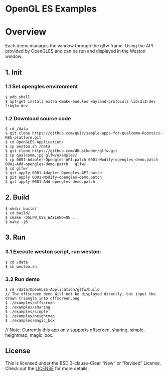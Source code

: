 # OpenGL ES Examples
# Overview
Each demo manages the window through the glfw frame. Using the API provided by OpenGLES and can be run and displayed in the Weston window.

## 1.  Init
### 1.1 Set opengles environment
```
$ adb shell
$ apt-get install extra-cmake-modules wayland-protocols libsdl2-dev libglm-dev
```
### 1.2 Download source code
```
$ cd /data
$ git clone https://github.com/quic/sample-apps-for-Qualcomm-Robotics-RB5-platform.git
$ cd OpenGLES-Application/
$ cp weston.sh /data
$ git clone https://github.com/dhustkoder/glfw.git
$ cp qualcomm.jpg glfw/examples/
$ cp 0001-Adapter-Opengles-API.patch 0001-Modify-opengles-demo.patch 0001-Add-opengles-demo.patch   glfw/
$ cd glfw/
$ git apply 0001-Adapter-Opengles-API.patch
$ git apply 0001-Modify-opengles-demo.patch
$ git apply 0001-Add-opengles-demo.patch
```
## 2. Build
```
$ mkdir build/
$ cd build/
$ cmake -DGLFW_USE_WAYLAND=ON ..
$ make -j8
```
## 3. Run
### 3.1 Execute weston script, run weston:
```
$ cd /data
$ sh weston.sh
```
### 3.2 Run demo
```
$ cd /data/OpenGLES-Application/glfw/build
// The offscreen demo Will not be displayed directly, but input the drawn triangle into offscreen.png
$ ./examples/offscreen
$ ./examples/sharing
$ ./examples/simple
$ ./examples/heightmap
$ ./examples/magic_box
```
// Note: Currently this app only supports offscreen, sharing, simple, heightmap, magic_box.
## License
This is licensed under the BSD 3-clause-Clear “New” or “Revised” License. Check out the [LICENSE](LICENSE) for more details.
